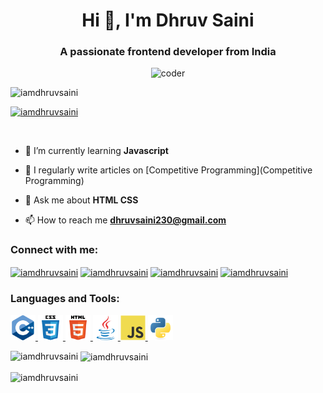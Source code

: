 <h1 align="center">Hi 👋, I'm Dhruv Saini</h1>
<h3 align="center">A passionate frontend developer from India</h3>
<center><img src="https://imgs.search.brave.com/bYh4_CdRn29d7TRV5ueP5p2o6AjPlnLtiVRQlv7-bRM/rs:fit:500:0:0/g:ce/aHR0cHM6Ly9tZWRp/YS5pc3RvY2twaG90/by5jb20vaWQvMTQ5/Mzc2Njk0OC9waG90/by9mZW1hbGUtZGV2/ZWxvcGVycy11c2lu/Zy1haS13cml0ZXMt/dGhlLWNvZGUtZm9y/LWRhdGEtYW5hbHl0/aWNzLndlYnA_Yj0x/JnM9MTcwNjY3YSZ3/PTAmaz0yMCZjPUxF/bGhRRzJOZUxsZC15/aUFIcmVuSFhJMnRT/MklfT0YtLXF2dlA0/eEtiUDA9" alt="coder"></center>

<p align="left"> <img src="https://komarev.com/ghpvc/?username=iamdhruvsaini&label=Profile%20views&color=0e75b6&style=flat" alt="iamdhruvsaini" /> </p>

<p align="left"> <a href="https://github.com/ryo-ma/github-profile-trophy"><img src="https://github-profile-trophy.vercel.app/?username=iamdhruvsaini" alt="iamdhruvsaini" /></a> </p>

<p align="left"> <a href="https://twitter.com/" target="blank"><img src="https://img.shields.io/twitter/follow/?logo=twitter&style=for-the-badge" alt="" /></a> </p>

- 🌱 I’m currently learning **Javascript**

- 📝 I regularly write articles on [Competitive Programming](Competitive Programming)

- 💬 Ask me about **HTML CSS**

- 📫 How to reach me **dhruvsaini230@gmail.com**

<h3 align="left">Connect with me:</h3>
<p align="left">
<a href="https://linkedin.com/in/iamdhruvsaini" target="blank"><img align="center" src="https://raw.githubusercontent.com/rahuldkjain/github-profile-readme-generator/master/src/images/icons/Social/linked-in-alt.svg" alt="iamdhruvsaini" height="30" width="40" /></a>
<a href="https://codeforces.com/profile/iamdhruvsaini" target="blank"><img align="center" src="https://raw.githubusercontent.com/rahuldkjain/github-profile-readme-generator/master/src/images/icons/Social/codeforces.svg" alt="iamdhruvsaini" height="30" width="40" /></a>
<a href="https://www.leetcode.com/iamdhruvsaini" target="blank"><img align="center" src="https://raw.githubusercontent.com/rahuldkjain/github-profile-readme-generator/master/src/images/icons/Social/leet-code.svg" alt="iamdhruvsaini" height="30" width="40" /></a>
<a href="https://auth.geeksforgeeks.org/user/iamdhruvsaini" target="blank"><img align="center" src="https://raw.githubusercontent.com/rahuldkjain/github-profile-readme-generator/master/src/images/icons/Social/geeks-for-geeks.svg" alt="iamdhruvsaini" height="30" width="40" /></a>
</p>

<h3 align="left">Languages and Tools:</h3>
<p align="left"> <a href="https://www.w3schools.com/cpp/" target="_blank" rel="noreferrer"> <img src="https://raw.githubusercontent.com/devicons/devicon/master/icons/cplusplus/cplusplus-original.svg" alt="cplusplus" width="40" height="40"/> </a> <a href="https://www.w3schools.com/css/" target="_blank" rel="noreferrer"> <img src="https://raw.githubusercontent.com/devicons/devicon/master/icons/css3/css3-original-wordmark.svg" alt="css3" width="40" height="40"/> </a> <a href="https://www.w3.org/html/" target="_blank" rel="noreferrer"> <img src="https://raw.githubusercontent.com/devicons/devicon/master/icons/html5/html5-original-wordmark.svg" alt="html5" width="40" height="40"/> </a> <a href="https://www.java.com" target="_blank" rel="noreferrer"> <img src="https://raw.githubusercontent.com/devicons/devicon/master/icons/java/java-original.svg" alt="java" width="40" height="40"/> </a> <a href="https://developer.mozilla.org/en-US/docs/Web/JavaScript" target="_blank" rel="noreferrer"> <img src="https://raw.githubusercontent.com/devicons/devicon/master/icons/javascript/javascript-original.svg" alt="javascript" width="40" height="40"/> </a> <a href="https://www.python.org" target="_blank" rel="noreferrer"> <img src="https://raw.githubusercontent.com/devicons/devicon/master/icons/python/python-original.svg" alt="python" width="40" height="40"/> </a> </p>

<p><img align="left" src="https://github-readme-stats.vercel.app/api/top-langs?username=iamdhruvsaini&show_icons=true&locale=en&layout=compact" alt="iamdhruvsaini" /></p>

<p>&nbsp;<img align="center" src="https://github-readme-stats.vercel.app/api?username=iamdhruvsaini&show_icons=true&locale=en" alt="iamdhruvsaini" /></p>

<p><img align="center" src="https://github-readme-streak-stats.herokuapp.com/?user=iamdhruvsaini&" alt="iamdhruvsaini" /></p>

